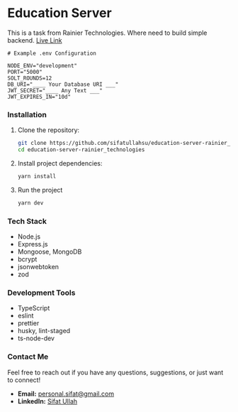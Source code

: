 # Education Server

This is a task from Rainier Technologies. Where need to build simple backend. [Live Link](https://simple-dashboard-ten.vercel.app)

```dotenv
# Example .env Configuration

NODE_ENV="development"
PORT="5000"
SOLT_ROUNDS=12
DB_URI="____ Your Database URI ___"
JWT_SECRET="____ Any Text ___"
JWT_EXPIRES_IN="10d"
```

### Installation

1. Clone the repository:

   ```bash
   git clone https://github.com/sifatullahsu/education-server-rainier_technologies.git
   cd education-server-rainier_technologies
   ```

2. Install project dependencies:

   ```bash
   yarn install
   ```

3. Run the project

   ```bash
   yarn dev
   ```

### Tech Stack

- Node.js
- Express.js
- Mongoose, MongoDB
- bcrypt
- jsonwebtoken
- zod

### Development Tools

- TypeScript
- eslint
- prettier
- husky, lint-staged
- ts-node-dev

### Contact Me

Feel free to reach out if you have any questions, suggestions, or just want to connect!

- **Email:** personal.sifat@gmail.com
- **LinkedIn:** [Sifat Ullah](https://www.linkedin.com/in/sifatullahsu/)
